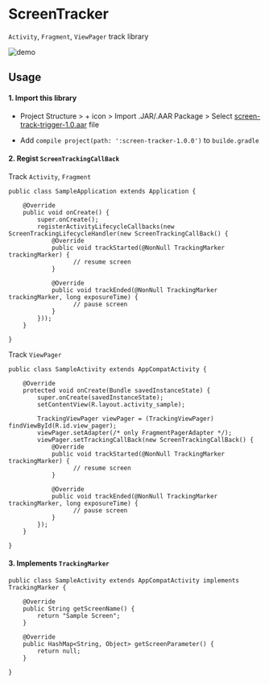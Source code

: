 # ScreenTracker

`Activity`, `Fragment`, `ViewPager` track library

![demo](https://raw.githubusercontent.com/roana0229/ScreenTrackingApp/master/demo.gif)

## Usage

#### 1. Import this library

- Project Structure > + icon > Import .JAR/.AAR Package > Select [screen-track-trigger-1.0.aar](https://raw.githubusercontent.com/roana0229/ScreenTrackingApp/master/screen-tracker-1.0.0.aar) file

- Add `compile project(path: ':screen-tracker-1.0.0')` to `builde.gradle`


#### 2. Regist `ScreenTrackingCallBack`

Track `Activity`, `Fragment`

```
public class SampleApplication extends Application {

    @Override
    public void onCreate() {
        super.onCreate();
        registerActivityLifecycleCallbacks(new ScreenTrackingLifecycleHandler(new ScreenTrackingCallBack() {
            @Override
            public void trackStarted(@NonNull TrackingMarker trackingMarker) {
                  // resume screen
            }

            @Override
            public void trackEnded(@NonNull TrackingMarker trackingMarker, long exposureTime) {
                  // pause screen
            }
        }));
    }

}
```

Track `ViewPager`

```
public class SampleActivity extends AppCompatActivity {

    @Override
    protected void onCreate(Bundle savedInstanceState) {
        super.onCreate(savedInstanceState);
        setContentView(R.layout.activity_sample);

        TrackingViewPager viewPager = (TrackingViewPager) findViewById(R.id.view_pager);
        viewPager.setAdapter(/* only FragmentPagerAdapter */);
        viewPager.setTrackingCallBack(new ScreenTrackingCallBack() {
            @Override
            public void trackStarted(@NonNull TrackingMarker trackingMarker) {
                  // resume screen
            }

            @Override
            public void trackEnded(@NonNull TrackingMarker trackingMarker, long exposureTime) {
                  // pause screen
            }
        });
    }

}
```

#### 3. Implements `TrackingMarker`

```
public class SampleActivity extends AppCompatActivity implements TrackingMarker {

    @Override
    public String getScreenName() {
        return "Sample Screen";
    }

    @Override
    public HashMap<String, Object> getScreenParameter() {
        return null;
    }

}
```
